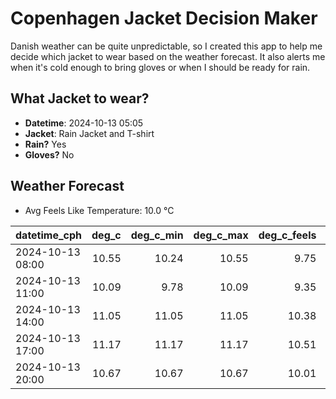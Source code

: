 
# Copenhagen Jacket Decision Maker

Danish weather can be quite unpredictable, so I created this app to help me decide which jacket to wear based on the weather forecast. 
It also alerts me when it's cold enough to bring gloves or when I should be ready for rain.

## What Jacket to wear?

- **Datetime**: 2024-10-13 05:05
- **Jacket**: Rain Jacket and T-shirt
- **Rain?** Yes
- **Gloves?** No

## Weather Forecast
- Avg Feels Like Temperature: 10.0 °C

| datetime_cph     |   deg_c |   deg_c_min |   deg_c_max |   deg_c_feels | weather   | wind   | rain   |
|:-----------------|--------:|------------:|------------:|--------------:|:----------|:-------|:-------|
| 2024-10-13 08:00 |   10.55 |       10.24 |       10.55 |          9.75 | Rain      | Medium | Low    |
| 2024-10-13 11:00 |   10.09 |        9.78 |       10.09 |          9.35 | Rain      | Low    | Low    |
| 2024-10-13 14:00 |   11.05 |       11.05 |       11.05 |         10.38 | Rain      | Low    | Low    |
| 2024-10-13 17:00 |   11.17 |       11.17 |       11.17 |         10.51 | Rain      | Low    | Low    |
| 2024-10-13 20:00 |   10.67 |       10.67 |       10.67 |         10.01 | Rain      | Low    | Low    |
        